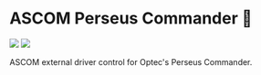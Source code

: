 ﻿# ASCOM Perseus Commander :telescope:

<img src="https://img.shields.io/github/license/mashape/apistatus.svg?style=for-the-badge" />
<img src="https://img.shields.io/badge/ASCOM-Driver--Download-blue.svg?longCache=true&style=for-the-badge&logo=windows" href="https://www.optecinc.com/astronomy/catalog/perseus/perseus_4-port.htm" />
          


ASCOM external driver control for Optec's Perseus Commander.